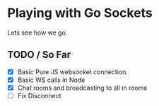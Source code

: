 # Playing with Go Sockets

Lets see how we go.

## TODO / So Far

- [x] Basic Pure JS websocket connection.
- [x] Basic WS calls in Node
- [x] Chat rooms and broadcasting to all in rooms
- [ ] Fix Disconnect 